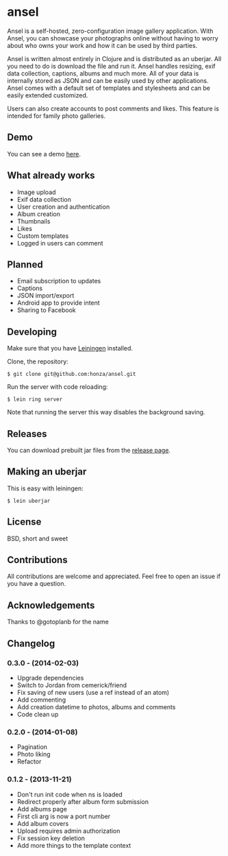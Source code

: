 ansel
=======

Ansel is a self-hosted, zero-configuration image gallery application.  With
Ansel, you can showcase your photographs online without having to worry about
who owns your work and how it can be used by third parties.

Ansel is written almost entirely in Clojure and is distributed as an uberjar.
All you need to do is download the file and run it.  Ansel handles resizing,
exif data collection, captions, albums and much more.  All of your data is
internally stored as JSON and can be easily used by other applications.  Ansel
comes with a default set of templates and stylesheets and can be easily
extended customized.

Users can also create accounts to post comments and likes.  This feature is
intended for family photo galleries.

Demo
----

You can see a demo [here](http://ansel.demo.honza.ca/).

What already works
------------------

* Image upload
* Exif data collection
* User creation and authentication
* Album creation
* Thumbnails
* Likes
* Custom templates
* Logged in users can comment

Planned
-------

* Email subscription to updates
* Captions
* JSON import/export
* Android app to provide intent
* Sharing to Facebook

Developing
----------

Make sure that you have [Leiningen](https://github.com/technomancy/leiningen)
installed.

Clone, the repository:

    $ git clone git@github.com:honza/ansel.git

Run the server with code reloading:

    $ lein ring server

Note that running the server this way disables the background saving.

Releases
--------

You can download prebuilt jar files from the
[release page](http://honza.ca/ansel/).

Making an uberjar
-----------------

This is easy with leiningen:

    $ lein uberjar

License
-------

BSD, short and sweet

Contributions
-------------

All contributions are welcome and appreciated.  Feel free to open an issue if
you have a question.

Acknowledgements
----------------

Thanks to @gotoplanb for the name

Changelog
---------

### 0.3.0 - (2014-02-03)

* Upgrade dependencies
* Switch to Jordan from cemerick/friend
* Fix saving of new users (use a ref instead of an atom)
* Add commenting
* Add creation datetime to photos, albums and comments
* Code clean up

### 0.2.0 - (2014-01-08)

* Pagination
* Photo liking
* Refactor

### 0.1.2 - (2013-11-21)

* Don't run init code when ns is loaded
* Redirect properly after album form submission
* Add albums page
* First cli arg is now a port number
* Add album covers
* Upload requires admin authorization
* Fix session key deletion
* Add more things to the template context
